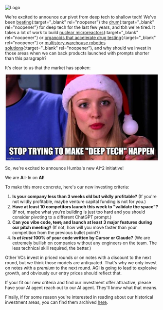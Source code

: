 <meta name="twitter:card" content="summary_large_image" />
<meta name="twitter:site" content="@humbavc" />
<meta name="twitter:image" content="https://humbaventures.com/twitter_card.png" />

<a href="#top"></a>
![Logo](../humba_logo.png)


We're excited to announce our pivot from deep tech to shallow tech! We've been [beating](https://www.codingvc.com/p/betting-on-deep-tech){:target="_blank" rel="noopener"} the [drum](https://www.codingvc.com/p/the-golden-age-of-deep-tech){:target="_blank" rel="noopener"} for deep tech for the last few years, and tbh we're tired. It takes a lot of work to build [nuclear microreactors](https://antaresindustries.com/){:target="_blank" rel="noopener"} or [organoids that accelerate drug testing](https://www.parallel.bio/){:target="_blank" rel="noopener"} or [multistory warehouse robotics solutions](https://mytra.ai/){:target="_blank" rel="noopener"}, and why should we invest in those areas when we can back products launched with prompts shorter than this paragraph?

It's clear to us that the market has spoken:
<p style="text-align:center;"><img src="fetch.jpeg" width="500"></p>

So, we're excited to announce Humba's new AI^2 initiative!

We are **A**ll-**I**n on **AI**!

To make this more concrete, here's our new investing criteria:
1. **Is your company less than 3 weeks old but wildly profitable?** (If you're not wildly profitable, maybe venture capital funding is not for you.)
2. **Have at least 10 competitors launch this week to "validate the space"?** (If not, maybe what you're building is just too hard and you should consider pivoting to a different ChatGPT prompt.)
3. **Can you vibe code, ~~test,~~ and launch at least 3 major features during our pitch meeting?** (If not, how will you move faster than your competition from the previous bullet point?)
4. **Is _at least_ 100% of your code written by Cursor or Claude?** (We are extremely bullish on companies without any engineers on the team. The less technical skill required, the better.)

Other VCs invest in priced rounds or on notes with a discount to the next round, but we think those models are antiquated. That's why we only invest on notes with a _premium_ to the next round. AGI is going to lead to explosive growth, and obviously our entry prices should reflect that.

If your fit our new criteria and find our investment offer attractive, please have your AI agent reach out to our AI agent. They'll know what that means.

Finally, if for some reason you're interested in reading about our historical investment areas, you can find them archived [here](https://humbaventures.com/).
